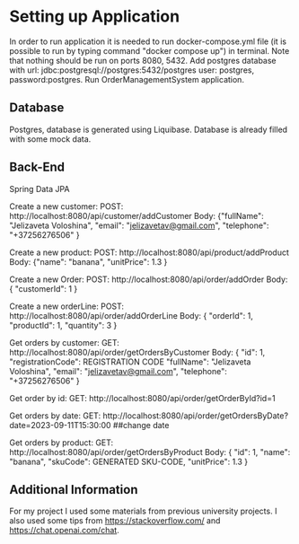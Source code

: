 # Setting up Application

In order to run application it is needed to run docker-compose.yml file (it is possible to run by typing command "docker compose up") in
terminal. Note that nothing should be run on ports 8080, 5432.
Add postgres database with url: jdbc:postgresql://postgres:5432/postgres
user: postgres, password:postgres.
Run OrderManagementSystem application.

## Database

Postgres, database is generated using Liquibase.
Database is already filled with some mock data.

## Back-End

Spring Data JPA

Create a new customer: POST: http://localhost:8080/api/customer/addCustomer
Body: {"fullName": "Jelizaveta Voloshina",
"email": "jelizavetav@gmail.com",
"telephone": "+37256276506"
}

Create a new product: POST: http://localhost:8080/api/product/addProduct
Body: {"name": "banana",
"unitPrice": 1.3
}

Create a new Order: POST: http://localhost:8080/api/order/addOrder
Body: {
"customerId": 1
}

Create a new orderLine: POST: http://localhost:8080/api/order/addOrderLine
Body: {
"orderId": 1,
"productId": 1,
"quantity": 3
}

Get orders by customer: GET:  http://localhost:8080/api/order/getOrdersByCustomer
Body: {
"id": 1,
"registrationCode": REGISTRATION CODE
"fullName": "Jelizaveta Voloshina",
"email": "jelizavetav@gmail.com",
"telephone": "+37256276506"
}

Get order by id: GET:  http://localhost:8080/api/order/getOrderById?id=1

Get orders by date: GET: http://localhost:8080/api/order/getOrdersByDate?date=2023-09-11T15:30:00  ##change date

Get orders by product: GET: http://localhost:8080/api/order/getOrdersByProduct
Body: {
"id": 1,
"name": "banana",
"skuCode": GENERATED SKU-CODE,
"unitPrice": 1.3
}

## Additional Information
For my project I used some materials from previous university projects.
I also used some tips from https://stackoverflow.com/ and https://chat.openai.com/chat.




